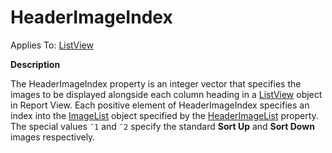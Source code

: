 




<h1 class="heading"><span class="name">HeaderImageIndex</span></h1>

Applies To: [ListView](./listview.md)


**Description**


The HeaderImageIndex property is an integer vector that specifies the images to be displayed alongside each column heading in a [ListView](./listview.md) object in Report View. Each positive element of HeaderImageIndex specifies an index into the [ImageList](./imagelist.md) object specified by the [HeaderImageList](headerimagelist.md) property. The special values `¯1` and `¯2` specify the standard **Sort Up** and **Sort Down** images respectively.



